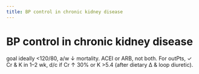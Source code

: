 ```yaml
---
title: BP control in chronic kidney disease
---
```

# BP control in chronic kidney disease

goal ideally <120/80, a/w ↓ mortality. ACEI or ARB, not both. For outPts, ✓ Cr & K in 1–2 wk, d/c if Cr ↑ 30% or K >5.4 (after dietary Δ & loop diuretic).
